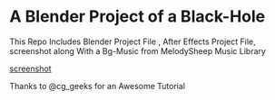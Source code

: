 # A Blender Project of a Black-Hole

<p>This Repo Includes Blender Project File , After Effects Project File, screenshot along With a Bg-Music from MelodySheep Music Library</p>

[screenshot](splash.png)

<p>Thanks to @cg_geeks for an Awesome Tutorial</p>
